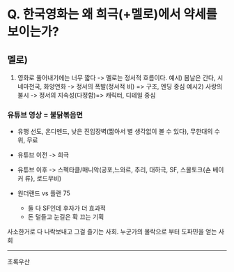 # Q. 한국영화는 왜 희극(+멜로)에서 약세를 보이는가?

## 멜로)
1. 영화로 풀어내기에는 너무 짧다
	-> 멜로는 정서적 흐름이다.
	  예시) 봄날은 간다, 시네마천국, 화양연화
	     -> 정서의 폭발(정서적 비) => 구조, 엔딩 중심
	  예시2) 사랑의 불시
	     -> 정서의 지속성(다정함)=> 캐릭터, 디테일 중심

### 유튜브 영상 = 불닭볶음면
- 유행 선도, 온디멘드, 낮은 진입장벽(짧아서 별 생각없이 볼 수 있다), 무한대의 수위, 무료
- 유튜브 이전 -> 희극
- 유튜브 이후 -> 스펙타클/매니악(공포,느와르, 추리, 대하극, SF, 스몰토크{숀 베이커 류}, 로드무비)


- 원더랜드 vs 플랜 75
	- 둘 다 SF인데 후자가 더 효과적
	- 돈 덜들고 눈길은 확 끄는 기획

사소한거로 다 나락보내고 그걸 즐기는 사회. 누군가의 몰락으로 부터 도파민을 얻는 사회

---

초록우산